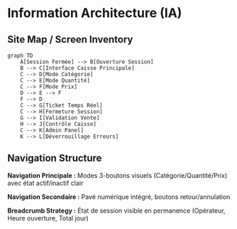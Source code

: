 # Information Architecture (IA)

## Site Map / Screen Inventory

```mermaid
graph TD
    A[Session Fermée] --> B[Ouverture Session]
    B --> C[Interface Caisse Principale]
    C --> D[Mode Catégorie]
    C --> E[Mode Quantité]
    C --> F[Mode Prix]
    D --> E --> F
    F --> D
    C --> G[Ticket Temps Réel]
    C --> H[Fermeture Session]
    G --> I[Validation Vente]
    H --> J[Contrôle Caisse]
    C --> K[Admin Panel]
    K --> L[Déverrouillage Erreurs]
```

## Navigation Structure

**Navigation Principale :** Modes 3-boutons visuels (Catégorie/Quantité/Prix) avec état actif/inactif clair

**Navigation Secondaire :** Pavé numérique intégré, boutons retour/annulation

**Breadcrumb Strategy :** État de session visible en permanence (Opérateur, Heure ouverture, Total jour)
